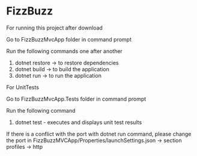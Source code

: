 # FizzBuzz
For running this project after download

Go to FizzBuzzMvcApp folder in command prompt

Run the following commands one after another 
  1. dotnet restore -> to restore dependencies 
  2. dotnet build -> to build the application
  3. dotnet run -> to run the application

For UnitTests

Go to FizzBuzzMvcApp.Tests folder in command prompt

Run the following command
  1. dotnet test - executes and displays unit test results

If there is a conflict with the port with dotnet run command, please change the port in FizzBuzzMVCApp/Properties/launchSettings.json -> section profiles -> http

